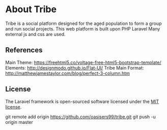 # About Tribe

Tribe is a social platform designed for the aged population to form a group and run social projects. This web platform is built upon PHP Laravel Many external js and css are used.

## References

Main Theme: https://freehtml5.co/voltage-free-html5-bootstrap-template/
Elements: http://designmodo.github.io/Flat-UI/
Tribe Main Format: http://matthewjamestaylor.com/blog/perfect-3-column.htm


## License

The Laravel framework is open-sourced software licensed under the [MIT license](http://opensource.org/licenses/MIT).


git remote add origin https://github.com/oasisers99/tribe.git
git push -u origin master